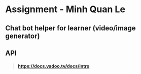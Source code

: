 # Assignment - Minh Quan Le

## Chat bot helper for learner (video/image generator)

## API

> #### https://docs.vadoo.tv/docs/intro
